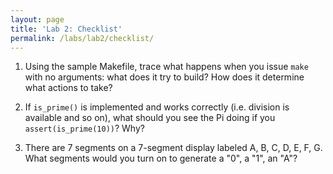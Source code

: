 ```yaml
---
layout: page
title: 'Lab 2: Checklist'
permalink: /labs/lab2/checklist/
---
```


1. Using the sample Makefile, trace what happens when you issue `make`
   with no arguments: what does it try to build? How does it determine
   what actions to take?

2. If `is_prime()` is implemented and works correctly (i.e. division
   is available and so on), what should you see the Pi doing if you
   `assert(is_prime(10))`? Why?

3. There are 7 segments on a 7-segment display
   labeled A, B, C, D, E, F, G.
   What segments would you turn on
   to generate a "0", a "1", an "A"?
